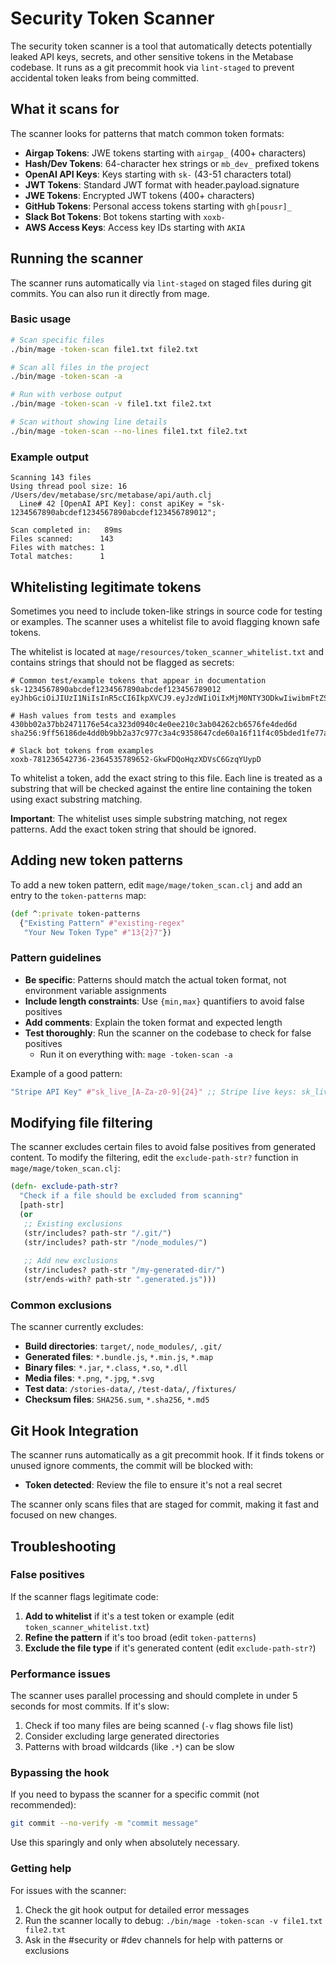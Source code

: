# Security Token Scanner

The security token scanner is a tool that automatically detects potentially leaked API keys, secrets, and other sensitive tokens in the Metabase codebase. It runs as a git precommit hook via `lint-staged` to prevent accidental token leaks from being committed.

## What it scans for

The scanner looks for patterns that match common token formats:

- **Airgap Tokens**: JWE tokens starting with `airgap_` (400+ characters)
- **Hash/Dev Tokens**: 64-character hex strings or `mb_dev_` prefixed tokens
- **OpenAI API Keys**: Keys starting with `sk-` (43-51 characters total)
- **JWT Tokens**: Standard JWT format with header.payload.signature
- **JWE Tokens**: Encrypted JWT tokens (400+ characters)
- **GitHub Tokens**: Personal access tokens starting with `gh[pousr]_`
- **Slack Bot Tokens**: Bot tokens starting with `xoxb-`
- **AWS Access Keys**: Access key IDs starting with `AKIA`

## Running the scanner

The scanner runs automatically via `lint-staged` on staged files during git commits. You can also run it directly from mage.

### Basic usage

```bash
# Scan specific files
./bin/mage -token-scan file1.txt file2.txt

# Scan all files in the project
./bin/mage -token-scan -a

# Run with verbose output
./bin/mage -token-scan -v file1.txt file2.txt

# Scan without showing line details
./bin/mage -token-scan --no-lines file1.txt file2.txt
```

### Example output

```
Scanning 143 files
Using thread pool size: 16
/Users/dev/metabase/src/metabase/api/auth.clj
  Line# 42 [OpenAI API Key]: const apiKey = "sk-1234567890abcdef1234567890abcdef123456789012";

Scan completed in:   89ms
Files scanned:      143
Files with matches: 1
Total matches:      1
```

## Whitelisting legitimate tokens

Sometimes you need to include token-like strings in source code for testing or examples. The scanner uses a whitelist file to avoid flagging known safe tokens.

The whitelist is located at `mage/resources/token_scanner_whitelist.txt` and contains strings that should not be flagged as secrets:

```
# Common test/example tokens that appear in documentation
sk-1234567890abcdef1234567890abcdef123456789012
eyJhbGciOiJIUzI1NiIsInR5cCI6IkpXVCJ9.eyJzdWIiOiIxMjM0NTY3ODkwIiwibmFtZSI6IkpvaG4gRG9lIiwiaWF0IjoxNTE2MjM5MDIyfQ.SflKxwRJSMeKKF2QT4fwpMeJf36POk6yJV_adQssw5c

# Hash values from tests and examples
430bb02a37bb2471176e54ca323d0940c4e0ee210c3ab04262cb6576fe4ded6d
sha256:9ff56186de4dd0b9bb2a37c977c3a4c9358647cde60a16f11f4c05bded1fe77a

# Slack bot tokens from examples
xoxb-781236542736-2364535789652-GkwFDQoHqzXDVsC6GzqYUypD
```

To whitelist a token, add the exact string to this file. Each line is treated as a substring that will be checked against the entire line containing the token using exact substring matching.

**Important**: The whitelist uses simple substring matching, not regex patterns. Add the exact token string that should be ignored.

## Adding new token patterns

To add a new token pattern, edit `mage/mage/token_scan.clj` and add an entry to the `token-patterns` map:

```clojure
(def ^:private token-patterns
  {"Existing Pattern" #"existing-regex"
   "Your New Token Type" #"13{2}7"})
```

### Pattern guidelines

- **Be specific**: Patterns should match the actual token format, not environment variable assignments
- **Include length constraints**: Use `{min,max}` quantifiers to avoid false positives
- **Add comments**: Explain the token format and expected length
- **Test thoroughly**: Run the scanner on the codebase to check for false positives
    - Run it on everything with: `mage -token-scan -a`

Example of a good pattern:
```clojure
"Stripe API Key" #"sk_live_[A-Za-z0-9]{24}" ;; Stripe live keys: sk_live_ + 24 chars
```

## Modifying file filtering

The scanner excludes certain files to avoid false positives from generated content. To modify the filtering, edit the `exclude-path-str?` function in `mage/mage/token_scan.clj`:

```clojure
(defn- exclude-path-str?
  "Check if a file should be excluded from scanning"
  [path-str]
  (or
   ;; Existing exclusions
   (str/includes? path-str "/.git/")
   (str/includes? path-str "/node_modules/")
   
   ;; Add new exclusions
   (str/includes? path-str "/my-generated-dir/")
   (str/ends-with? path-str ".generated.js")))
```

### Common exclusions

The scanner currently excludes:
- **Build directories**: `target/`, `node_modules/`, `.git/`
- **Generated files**: `*.bundle.js`, `*.min.js`, `*.map`
- **Binary files**: `*.jar`, `*.class`, `*.so`, `*.dll`
- **Media files**: `*.png`, `*.jpg`, `*.svg`
- **Test data**: `/stories-data/`, `/test-data/`, `/fixtures/`
- **Checksum files**: `SHA256.sum`, `*.sha256`, `*.md5`

## Git Hook Integration

The scanner runs automatically as a git precommit hook. If it finds tokens or unused ignore comments, the commit will be blocked with:

- **Token detected**: Review the file to ensure it's not a real secret


The scanner only scans files that are staged for commit, making it fast and focused on new changes.

## Troubleshooting

### False positives

If the scanner flags legitimate code:

1. **Add to whitelist** if it's a test token or example (edit `token_scanner_whitelist.txt`)
2. **Refine the pattern** if it's too broad (edit `token-patterns`)
3. **Exclude the file type** if it's generated content (edit `exclude-path-str?`)

### Performance issues

The scanner uses parallel processing and should complete in under 5 seconds for most commits. If it's slow:

1. Check if too many files are being scanned (`-v` flag shows file list)
2. Consider excluding large generated directories
3. Patterns with broad wildcards (like `.*`) can be slow

### Bypassing the hook

If you need to bypass the scanner for a specific commit (not recommended):

```bash
git commit --no-verify -m "commit message"
```

Use this sparingly and only when absolutely necessary.

### Getting help

For issues with the scanner:

1. Check the git hook output for detailed error messages
2. Run the scanner locally to debug: `./bin/mage -token-scan -v file1.txt file2.txt`
3. Ask in the #security or #dev channels for help with patterns or exclusions
